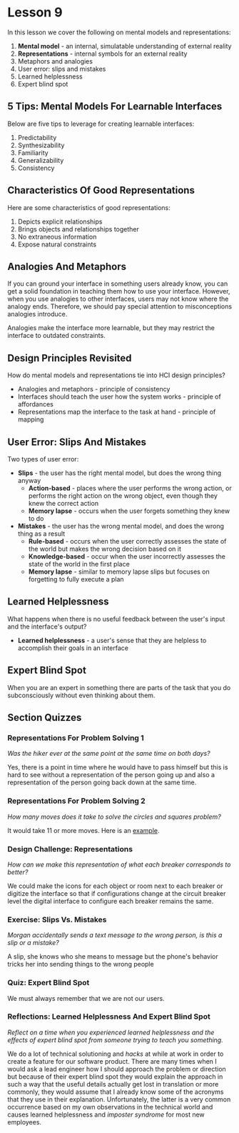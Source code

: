 # Lesson 9

In this lesson we cover the following on mental models and representations:

1. **Mental model** - an internal, simulatable understanding of external reality
2. **Representations** - internal symbols for an external reality
3. Metaphors and analogies
4. User error: slips and mistakes
5. Learned helplessness
6. Expert blind spot

## 5 Tips: Mental Models For Learnable Interfaces

Below are five tips to leverage for creating learnable interfaces:

1. Predictability
2. Synthesizability
3. Familiarity
4. Generalizability
5. Consistency

## Characteristics Of Good Representations

Here are some characteristics of good representations:

1. Depicts explicit relationships
2. Brings objects and relationships together
3. No extraneous information
4. Expose natural constraints

## Analogies And Metaphors

If you can ground your interface in something users already know, you can get a solid foundation in teaching them how to use your interface. However, when you use analogies to other interfaces, users may not know where the analogy ends. Therefore, we should pay special attention to misconceptions analogies introduce.

Analogies make the interface more learnable, but they may restrict the interface to outdated constraints.

## Design Principles Revisited

How do mental models and representations tie into HCI design principles?

- Analogies and metaphors - principle of consistency
- Interfaces should teach the user how the system works - principle of affordances
- Representations map the interface to the task at hand - principle of mapping

## User Error: Slips And Mistakes

Two types of user error:

- **Slips** - the user has the right mental model, but does the wrong thing anyway
  - **Action-based** - places where the user performs the wrong action, or performs the right action on the wrong object, even though they knew the correct action
  - **Memory lapse** - occurs when the user forgets something they knew to do
- **Mistakes** - the user has the wrong mental model, and does the wrong thing as a result
  - **Rule-based** - occurs when the user correctly assesses the state of the world but makes the wrong decision based on it
  - **Knowledge-based** - occur when the user incorrectly assesses the state of the world in the first place
  - **Memory lapse** - similar to memory lapse slips but focuses on forgetting to fully execute a plan

## Learned Helplessness

What happens when there is no useful feedback between the user's input and the interface's output?

- **Learned helplessness** - a user's sense that they are helpless to accomplish their goals in an interface

## Expert Blind Spot

When you are an expert in something there are parts of the task that you do subconsciously without even thinking about them.

## Section Quizzes

### Representations For Problem Solving 1

_Was the hiker ever at the same point at the same time on both days?_

Yes, there is a point in time where he would have to pass himself but this is hard to see without a representation of the person going up and also a representation of the person going back down at the same time.

### Representations For Problem Solving 2

_How many moves does it take to solve the circles and squares problem?_

It would take 11 or more moves. Here is an [example](https://www.youtube.com/watch?v=P2Nh4aBdSyM).

### Design Challenge: Representations

_How can we make this representation of what each breaker corresponds to better?_

We could make the icons for each object or room next to each breaker or digitize the interface so that if configurations change at the circuit breaker level the digital interface to configure each breaker remains the same.

### Exercise: Slips Vs. Mistakes

_Morgan accidentally sends a text message to the wrong person, is this a slip or a mistake?_

A slip, she knows who she means to message but the phone's behavior tricks her into sending things to the wrong people

### Quiz: Expert Blind Spot

We must always remember that we are not our users.

### Reflections: Learned Helplessness And Expert Blind Spot

_Reflect on a time when you experienced learned helplessness and the effects of expert blind spot from someone trying to teach you something._

We do a lot of technical solutioning and _hacks_ at while at work in order to create a feature for our software product. There are many times when I would ask a lead engineer how I should approach the problem or direction but because of their expert blind spot they would explain the approach in such a way that the useful details actually get lost in translation or more commonly, they would assume that I already know some of the acronyms that they use in their explanation. Unfortunately, the latter is a very common occurrence based on my own observations in the technical world and causes learned helplessness and _imposter syndrome_ for most new employees.
